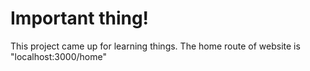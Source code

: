 # Important thing!
This project came up for learning things.  The home route of website is "localhost:3000/home"
